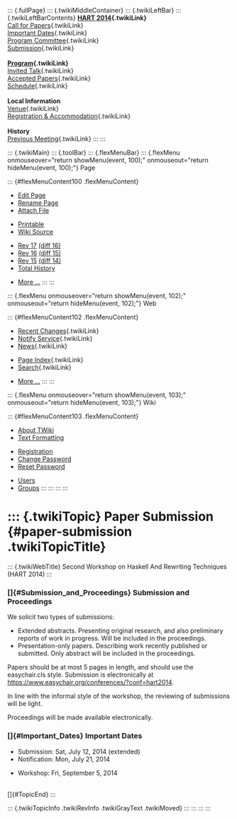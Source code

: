 ::: {.fullPage}
::: {.twikiMiddleContainer}
::: {.twikiLeftBar}
::: {.twikiLeftBarContents}
**[HART 2014](WebHome){.twikiLink}**\
[Call for Papers](CallForPapers){.twikiLink}\
[Important Dates](ImportantDates){.twikiLink}\
[Program Committee](ProgramCommittee){.twikiLink}\
[Submission](PaperSubmission){.twikiLink}\
\
**[Program](Program){.twikiLink}**\
[Invited Talk](InvitedTalks){.twikiLink}\
[Accepted Papers](AcceptedPapers){.twikiLink}\
[Schedule](Program){.twikiLink}\
\
**Local Information**\
[Venue](WorkshopVenue){.twikiLink}\
[Registration & Accommodation](RegistrationAndAccomodation){.twikiLink}\
\
**History**\
[Previous Meeting](PreviousMeetings){.twikiLink}
:::
:::

::: {.twikiMain}
::: {.toolBar}
::: {.flexMenuBar}
::: {.flexMenu onmouseover="return showMenu(event, 100);" onmouseout="return hideMenu(event, 100);"}
Page

::: {#flexMenuContent100 .flexMenuContent}
-   [Edit
    Page](http://www.program-transformation.org/edit/HART14/PaperSubmission?t=1536827634)
-   [Rename
    Page](http://www.program-transformation.org/rename/HART14/PaperSubmission)
-   [Attach
    File](http://www.program-transformation.org/attach/HART14/PaperSubmission)

<!-- -->

-   [Printable](http://www.program-transformation.org/view/HART14/PaperSubmission?skin=print.pattern)
-   [Wiki
    Source](http://www.program-transformation.org/view/HART14/PaperSubmission?skin=text&raw=on&contenttype=text/plain)

<!-- -->

-   [Rev
    17](http://www.program-transformation.org/view/HART14/PaperSubmission?rev=1.17)
    [(diff 16)](http://www.program-transformation.org/rdiff/HART14/PaperSubmission?rev1=1.17&rev2=1.16)
-   [Rev
    16](http://www.program-transformation.org/view/HART14/PaperSubmission?rev=1.16)
    [(diff 15)](http://www.program-transformation.org/rdiff/HART14/PaperSubmission?rev1=1.16&rev2=1.15)
-   [Rev
    15](http://www.program-transformation.org/view/HART14/PaperSubmission?rev=1.15)
    [(diff 14)](http://www.program-transformation.org/rdiff/HART14/PaperSubmission?rev1=1.15&rev2=1.14)
-   [Total
    History](http://www.program-transformation.org/rdiff/HART14/PaperSubmission)

<!-- -->

-   [More
    \...](http://www.program-transformation.org/oops/HART14/PaperSubmission?template=oopsmore&param1=1.17&param2=1.17)
:::
:::

::: {.flexMenu onmouseover="return showMenu(event, 102);" onmouseout="return hideMenu(event, 102);"}
Web

::: {#flexMenuContent102 .flexMenuContent}
-   [Recent Changes](WebChanges){.twikiLink}
-   [Notify Service](WebNotify){.twikiLink}
-   [News](WebNews){.twikiLink}

<!-- -->

-   [Page Index](WebIndex){.twikiLink}
-   [Search](WebSearch){.twikiLink}

<!-- -->

-   [More
    \...](http://www.program-transformation.org/oops/HART14/PaperSubmission?template=oopsmore&param1=1.17&param2=1.17)
:::
:::

::: {.flexMenu onmouseover="return showMenu(event, 103);" onmouseout="return hideMenu(event, 103);"}
Wiki

::: {#flexMenuContent103 .flexMenuContent}
-   [About
    TWiki](http://www.program-transformation.org/view/TWiki/WebHome)
-   [Text
    Formatting](http://www.program-transformation.org/view/TWiki/TextFormattingRules)

<!-- -->

-   [Registration](http://www.program-transformation.org/view/TWiki/TWikiRegistration)
-   [Change
    Password](http://www.program-transformation.org/view/TWiki/ChangePassword)
-   [Reset
    Password](http://www.program-transformation.org/view/TWiki/ResetPassword)

<!-- -->

-   [Users](http://www.program-transformation.org/view/Main/TWikiUsers)
-   [Groups](http://www.program-transformation.org/view/Main/TWikiGroups)
:::
:::
:::
:::

::: {.twikiTopic}
Paper Submission {#paper-submission .twikiTopicTitle}
================

::: {.twikiWebTitle}
Second Workshop on Haskell And Rewriting Techniques (HART 2014)
:::

### []{#Submission_and_Proceedings} Submission and Proceedings

We solicit two types of submissions:

-   Extended abstracts. Presenting original research, and also
    preliminary reports of work in progress. Will be included in the
    proceedings.
-   Presentation-only papers. Describing work recently published or
    submitted. Only abstract will be included in the proceedings.

Papers should be at most 5 pages in length, and should use the
easychair.cls style. Submission is electronically at
<https://www.easychair.org/conferences/?conf=hart2014>.

In line with the informal style of the workshop, the reviewing of
submissions will be light.

Proceedings will be made available electronically.

### []{#Important_Dates} Important Dates

-   Submission: Sat, July 12, 2014 (extended)
-   Notification: Mon, July 21, 2014

<!-- -->

-   Workshop: Fri, September 5, 2014

\
[]{#TopicEnd}
:::

::: {.twikiTopicInfo .twikiRevInfo .twikiGrayText .twikiMoved}
:::
:::
:::
:::
